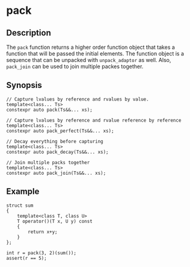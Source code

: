 pack
====

Description
-----------

The `pack` function returns a higher order function object that takes a
function that will be passed the initial elements. The function object is
a sequence that can be unpacked with `unpack_adaptor` as well. Also,
`pack_join` can be used to join multiple packes together.

Synopsis
--------

    // Capture lvalues by reference and rvalues by value.
    template<class... Ts>
    constexpr auto pack(Ts&&... xs);

    // Capture lvalues by reference and rvalue reference by reference
    template<class... Ts>
    constexpr auto pack_perfect(Ts&&... xs);

    // Decay everything before capturing
    template<class... Ts>
    constexpr auto pack_decay(Ts&&... xs);

    // Join multiple packs together
    template<class... Ts>
    constexpr auto pack_join(Ts&&... xs);


Example
-------

    struct sum
    {
        template<class T, class U>
        T operator()(T x, U y) const
        {
            return x+y;
        }
    };

    int r = pack(3, 2)(sum());
    assert(r == 5);

